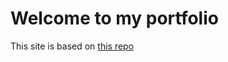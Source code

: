 # Welcome to my portfolio
This site is based on [this repo](https://github.com/RyanFitzgerald/devportfolio.git)
